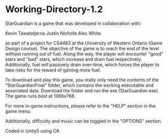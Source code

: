 # Working-Directory-1.2

StarGuardian is a game that was developed in collaboration with:

Kevin Tawatstjerna
Justin Nicholls
Alec White

as part of a project for CS4483 at the University of Western Ontario (Game Design course). 
The objective of the game is to reach the end of the level without running out of fuel. 
Along the way, the player will encounter "good" stars and "bad" stars, which increase
and drain fuel respectively. Additionally, fuel will passively drain over-time, which
forces the player to take risks for the reward of gaining more fuel. 

To download and play this game, you really only need the contents of the "StarGuardianFinal"
folder, which contains the working executable and associated data. Download the folder and 
run the exe (StarGuardian.exe). The game runs best at 1366x768.

For more in-game instructions, please refer to the "HELP" section in the game menu.

Additionally, difficulty and music can be toggled in the "OPTIONS" section.

Coded in Unity5 using C#. 

